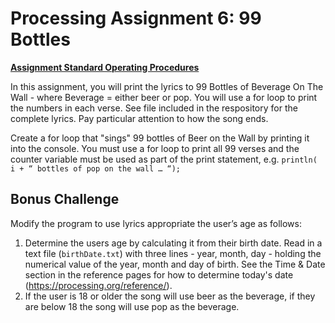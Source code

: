 # Processing Assignment 6: 99 Bottles

**[Assignment Standard Operating Procedures](https://mariopineda.github.io/assignment-sops/)** 

In this assignment, you will print the lyrics to 99 Bottles of Beverage On The Wall - where Beverage = either beer or pop. You will use a for loop to print the numbers in each verse. See file included in the respository for the complete lyrics. Pay particular attention to how the song ends.

Create a for loop that "sings" 99  bottles of Beer on the Wall by printing it into the console. You must use a for loop to print all 99 verses and the counter variable must be used as part of the print statement, e.g. ```println( i + “ bottles of pop on the wall … “);```

## Bonus Challenge
Modify the program to use lyrics appropriate the user’s age as follows:  
1. Determine the users age by calculating it from their birth date. Read in a text file (```birthDate.txt```) with three lines - year, month, day - holding the numerical value of the year, month and day of birth. See the Time & Date section in the reference pages for how to determine today's date (https://processing.org/reference/).
2. If the user is 18 or older the song will use beer as the beverage, if they are below 18 the song will use pop as the beverage.
